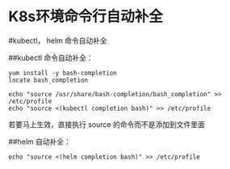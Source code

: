 # K8s环境命令行自动补全


<!--more-->

#kubectl， helm  命令自动补全

##kubectl 命令自动补全：

```
yum install -y bash-completion
locate bash_completion

echo "source /usr/share/bash-completion/bash_completion" >> /etc/profile
echo "source <(kubectl completion bash)" >> /etc/profile
```

若要马上生效，直接执行 source 的命令而不是添加到文件里面

##helm 自动补全：

```
echo "source <(helm completion bash)" >> /etc/profile
```






